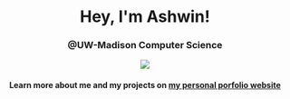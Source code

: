 <div align = 'center' > 
  <h1>Hey, I'm Ashwin!</h1>
  <h3>@UW-Madison Computer Science</h3>
  <img src = "https://github-readme-stats.vercel.app/api?username=Ashwin-T&show_icons=true&theme=radical" />
  <h4>Learn more about me and my projects on <a target= "_blank" rel="noopener noreferrer" href = "https://ashwintalwalkar.com">my personal porfolio website</a></h4>
</div>
